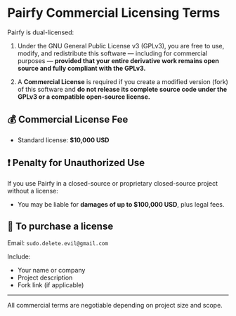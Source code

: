# Pairfy Commercial Licensing Terms

Pairfy is dual-licensed:

1. Under the GNU General Public License v3 (GPLv3), you are free to use, modify, and redistribute this software — including for commercial purposes — **provided that your entire derivative work remains open source and fully compliant with the GPLv3.**

2. A **Commercial License** is required if you create a modified version (fork) of this software and **do not release its complete source code under the GPLv3 or a compatible open-source license.**

## 💰 Commercial License Fee

- Standard license: **$10,000 USD**

## ❗ Penalty for Unauthorized Use

If you use Pairfy in a closed-source or proprietary closed-source project without a license:

- You may be liable for **damages of up to $100,000 USD**, plus legal fees.

## 📩 To purchase a license

Email: `sudo.delete.evil@gmail.com`

Include:
- Your name or company
- Project description
- Fork link (if applicable)

---

All commercial terms are negotiable depending on project size and scope.
